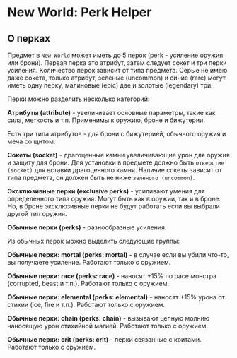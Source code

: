 # New World: Perk Helper

## О перках

Предмет в `New World` может иметь до 5 перок (perk - усиление оружия или брони). Первая перка это атрибут, затем следует сокет и три перки усиления. Количество перок зависит от типа предмета. Серые не имею даже сокета, только атрибут, зеленые (uncommon) и синие (rare) могут иметь одну перку, малиновые (epic) две и золотые (legendary) три.

Перки можно разделить несколько категорий:

__Атрибуты (attribute)__ - увеличивает основные параметры, такие как сила, меткость и т.п. Применимы к оружию, броне и бижутерии. 

Есть три типа атрибутов - для брони с бижутерией, обычного оружия и меча со щитом. 

__Сокеты (socket)__ - драгоценные камни увеличивающие урон для оружия и защиту для брони. Для установки в предмете должно быть `отверстие (socket)` для вставки драгоценного камня. Наличие сокеты зависит от типа предмета, он должен быть не ниже `зеленого (uncommon)`.

__Эксклюзивные перки (exclusive perks)__ - усиливают умения для определенного типа оружия. Могут быть как в оружии, так и в броне. Но, в броне эксклюзивные перки не будут работать если вы выбрали другой тип оружия.

__Обычные перки (perks)__ - разнообразные усиления.

Из обычных перок можно выделить следующие группы:

__Обычные перки: mortal (perks: mortal)__ - в случае если вы убили что-то, вы получаете усиление. Работают только с оружием.

__Обычные перки: race (perks: race)__ - наносят +15% по расе монстра (corrupted, beast и т.п.). Работают только с оружием.

__Обычные перки: elemental (perks: elemental)__ - наносят +15% урона от стихии (ice, fire и т.п.). Работают только с оружием.

__Обычные перки: chain (perks: chain)__ - вызывают цепную молнию наносящую урон стихийной магией. Работают только с оружием.

__Обычные перки: crit (perks: crit)__ - перки связанные с критами. Работают только с оружием.
